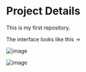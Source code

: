 # Project Details

This is my first repository.



The interface looks like this ->

![image](https://github.com/user-attachments/assets/07a5f6e8-a955-4ee1-afcc-fede875c8978)

![image](https://github.com/user-attachments/assets/2f425f88-f74b-4127-83bc-402cf6b78f10)

